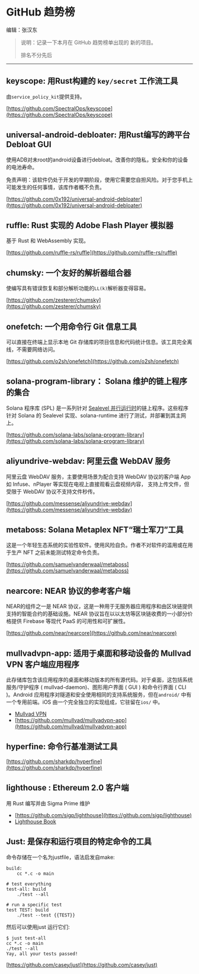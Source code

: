 # GitHub 趋势榜

编辑：张汉东

> 说明：记录一下本月在 GitHub 趋势榜单出现的 新的项目。
>
> 排名不分先后

---

## keyscope: 用Rust构建的 `key/secret` 工作流工具

由`service_policy_kit`提供支持。

[https://github.com/SpectralOps/keyscope](https://github.com/SpectralOps/keyscope)

## universal-android-debloater: 用Rust编写的跨平台 Debloat GUI

使用ADB对未root的android设备进行debloat。改善你的隐私，安全和你的设备的电池寿命。

免责声明：该软件仍处于开发的早期阶段，使用它需要您自担风险。对于您手机上可能发生的任何事情，该库作者概不负责。

[https://github.com/0x192/universal-android-debloater](https://github.com/0x192/universal-android-debloater)

## ruffle:  Rust 实现的 Adob​​e Flash Player 模拟器

基于 Rust 和 WebAssembly 实现。

[https://github.com/ruffle-rs/ruffle](https://github.com/ruffle-rs/ruffle)

## chumsky: 一个友好的解析器组合器

使编写具有错误恢复和部分解析功能的`LL(k)`解析器变得容易。

[https://github.com/zesterer/chumsky](https://github.com/zesterer/chumsky)

## onefetch: 一个用命令行 Git 信息工具

可以直接在终端上显示本地 Git 存储库的项目信息和代码统计信息。该工具完全离线，不需要网络访问。

[https://github.com/o2sh/onefetch](https://github.com/o2sh/onefetch)

## solana-program-library： Solana 维护的链上程序的集合

Solana 程序库 (SPL) 是一系列针对 [Sealevel 并行运行时](https://medium.com/solana-labs/sealevel-parallel-processing-thousands-of-smart-contracts-d814b378192)的链上程序。这些程序针对 Solana 的 Sealevel 实现、solana-runtime 进行了测试，并部署到其主网上。

[https://github.com/solana-labs/solana-program-library](https://github.com/solana-labs/solana-program-library)

## aliyundrive-webdav: 阿里云盘 WebDAV 服务

阿里云盘 WebDAV 服务，主要使用场景为配合支持 WebDAV 协议的客户端 App 如 Infuse、nPlayer 等实现在电视上直接观看云盘视频内容， 支持上传文件，但受限于 WebDAV 协议不支持文件秒传。

[https://github.com/messense/aliyundrive-webdav](https://github.com/messense/aliyundrive-webdav)

## metaboss: Solana Metaplex NFT“瑞士军刀”工具

这是一个年轻生态系统的实验性软件。使用风险自负。作者不对软件的滥用或在用于生产 NFT 之前未能测试特定命令负责。

[https://github.com/samuelvanderwaal/metaboss](https://github.com/samuelvanderwaal/metaboss)

## nearcore: NEAR 协议的参考客户端

NEAR的组件之一是 NEAR 协议，这是一种用于无服务器应用程序和由区块链提供支持的智能合约的基础设施。NEAR 协议旨在以以太坊等区块链收费的一小部分价格提供 Firebase 等现代 PaaS 的可用性和可扩展性。

[https://github.com/near/nearcore](https://github.com/near/nearcore)

## mullvadvpn-app: 适用于桌面和移动设备的 Mullvad VPN 客户端应用程序

此存储库包含该应用程序的桌面和移动版本的所有源代码。对于桌面，这包括系统服务/守护程序 ( mullvad-daemon)、图形用户界面 ( GUI ) 和命令行界面 ( CLI )。Android 应用程序对隧道和安全使用相同的支持系统服务，但在`android/` 中有一个专用前端。iOS 由一个完全独立的实现组成，它驻留在`ios/` 中。

- [Mullvad VPN](https://mullvad.net/en/)
- [https://github.com/mullvad/mullvadvpn-app](https://github.com/mullvad/mullvadvpn-app)

## hyperfine: 命令行基准测试工具 

[https://github.com/sharkdp/hyperfine](https://github.com/sharkdp/hyperfine)

## lighthouse :  Ethereum 2.0 客户端

用 Rust 编写并由 Sigma Prime 维护

- [https://github.com/sigp/lighthouse](https://github.com/sigp/lighthouse)
- [Lighthouse Book](https://lighthouse-book.sigmaprime.io/)

## Just: 是保存和运行项目的特定命令的工具

命令存储在一个名为justfile，语法启发自make:

```
build:
    cc *.c -o main

# test everything
test-all: build
    ./test --all

# run a specific test
test TEST: build
    ./test --test {{TEST}}
```

然后可以使用just <COMMAND>运行它们:

```
$ just test-all
cc *.c -o main
./test --all
Yay, all your tests passed!
```

[https://github.com/casey/just](https://github.com/casey/just)